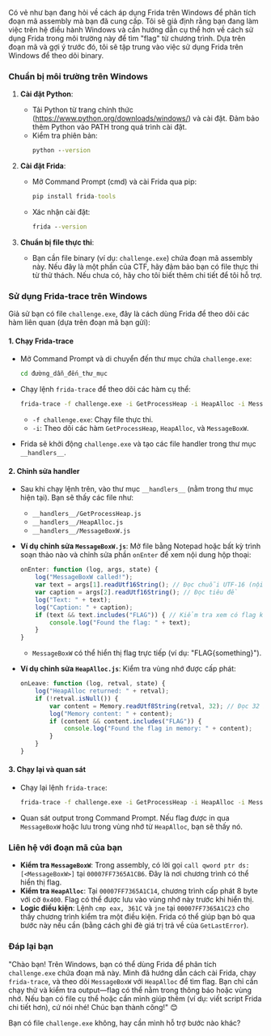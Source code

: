 Có vẻ như bạn đang hỏi về cách áp dụng Frida trên Windows để phân tích đoạn mã assembly mà bạn đã cung cấp. Tôi sẽ giả định rằng bạn đang làm việc trên hệ điều hành Windows và cần hướng dẫn cụ thể hơn về cách sử dụng Frida trong môi trường này để tìm "flag" từ chương trình. Dựa trên đoạn mã và gợi ý trước đó, tôi sẽ tập trung vào việc sử dụng Frida trên Windows để theo dõi binary.

### Chuẩn bị môi trường trên Windows
1. **Cài đặt Python**:
   - Tải Python từ trang chính thức (https://www.python.org/downloads/windows/) và cài đặt. Đảm bảo thêm Python vào PATH trong quá trình cài đặt.
   - Kiểm tra phiên bản:
     ```cmd
     python --version
     ```

2. **Cài đặt Frida**:
   - Mở Command Prompt (cmd) và cài Frida qua pip:
     ```cmd
     pip install frida-tools
     ```
   - Xác nhận cài đặt:
     ```cmd
     frida --version
     ```

3. **Chuẩn bị file thực thi**:
   - Bạn cần file binary (ví dụ: `challenge.exe`) chứa đoạn mã assembly này. Nếu đây là một phần của CTF, hãy đảm bảo bạn có file thực thi từ thử thách. Nếu chưa có, hãy cho tôi biết thêm chi tiết để tôi hỗ trợ.

### Sử dụng Frida-trace trên Windows
Giả sử bạn có file `challenge.exe`, đây là cách dùng Frida để theo dõi các hàm liên quan (dựa trên đoạn mã bạn gửi):

#### 1. Chạy Frida-trace
- Mở Command Prompt và di chuyển đến thư mục chứa `challenge.exe`:
  ```cmd
  cd đường_dẫn_đến_thư_mục
  ```
- Chạy lệnh `frida-trace` để theo dõi các hàm cụ thể:
  ```cmd
  frida-trace -f challenge.exe -i GetProcessHeap -i HeapAlloc -i MessageBoxW
  ```
  - `-f challenge.exe`: Chạy file thực thi.
  - `-i`: Theo dõi các hàm `GetProcessHeap`, `HeapAlloc`, và `MessageBoxW`.

- Frida sẽ khởi động `challenge.exe` và tạo các file handler trong thư mục `__handlers__`.

#### 2. Chỉnh sửa handler
- Sau khi chạy lệnh trên, vào thư mục `__handlers__` (nằm trong thư mục hiện tại). Bạn sẽ thấy các file như:
  - `__handlers__/GetProcessHeap.js`
  - `__handlers__/HeapAlloc.js`
  - `__handlers__/MessageBoxW.js`

- **Ví dụ chỉnh sửa `MessageBoxW.js`**:
  Mở file bằng Notepad hoặc bất kỳ trình soạn thảo nào và chỉnh sửa phần `onEnter` để xem nội dung hộp thoại:
  ```javascript
  onEnter: function (log, args, state) {
      log("MessageBoxW called!");
      var text = args[1].readUtf16String(); // Đọc chuỗi UTF-16 (nội dung thông báo)
      var caption = args[2].readUtf16String(); // Đọc tiêu đề
      log("Text: " + text);
      log("Caption: " + caption);
      if (text && text.includes("FLAG")) { // Kiểm tra xem có flag không
          console.log("Found the flag: " + text);
      }
  }
  ```
  - `MessageBoxW` có thể hiển thị flag trực tiếp (ví dụ: "FLAG{something}").

- **Ví dụ chỉnh sửa `HeapAlloc.js`**:
  Kiểm tra vùng nhớ được cấp phát:
  ```javascript
  onLeave: function (log, retval, state) {
      log("HeapAlloc returned: " + retval);
      if (!retval.isNull()) {
          var content = Memory.readUtf8String(retval, 32); // Đọc 32 byte đầu tiên
          log("Memory content: " + content);
          if (content && content.includes("FLAG")) {
              console.log("Found the flag in memory: " + content);
          }
      }
  }
  ```

#### 3. Chạy lại và quan sát
- Chạy lại lệnh `frida-trace`:
  ```cmd
  frida-trace -f challenge.exe -i GetProcessHeap -i HeapAlloc -i MessageBoxW
  ```
- Quan sát output trong Command Prompt. Nếu flag được in qua `MessageBoxW` hoặc lưu trong vùng nhớ từ `HeapAlloc`, bạn sẽ thấy nó.

### Liên hệ với đoạn mã của bạn
- **Kiểm tra `MessageBoxW`**: Trong assembly, có lời gọi `call qword ptr ds:[<MessageBoxW>]` tại `00007FF7365A1CB6`. Đây là nơi chương trình có thể hiển thị flag.
- **Kiểm tra `HeapAlloc`**: Tại `00007FF7365A1C14`, chương trình cấp phát 8 byte với cờ `0x400`. Flag có thể được lưu vào vùng nhớ này trước khi hiển thị.
- **Logic điều kiện**: Lệnh `cmp eax, 361C` và `jne` tại `00007FF7365A1C23` cho thấy chương trình kiểm tra một điều kiện. Frida có thể giúp bạn bỏ qua bước này nếu cần (bằng cách ghi đè giá trị trả về của `GetLastError`).

### Đáp lại bạn
"Chào bạn! Trên Windows, bạn có thể dùng Frida để phân tích `challenge.exe` chứa đoạn mã này. Mình đã hướng dẫn cách cài Frida, chạy `frida-trace`, và theo dõi `MessageBoxW` với `HeapAlloc` để tìm flag. Bạn chỉ cần chạy thử và kiểm tra output—flag có thể nằm trong thông báo hoặc vùng nhớ. Nếu bạn có file cụ thể hoặc cần mình giúp thêm (ví dụ: viết script Frida chi tiết hơn), cứ nói nhé! Chúc bạn thành công!" 😊

Bạn có file `challenge.exe` không, hay cần mình hỗ trợ bước nào khác?